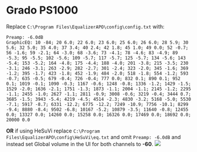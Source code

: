 # Grado PS1000
Replace `C:\Program Files\EqualizerAPO\config\config.txt` with:
```
Preamp: -6.0dB
GraphicEQ: 10 -84; 20 6.0; 22 6.0; 23 6.0; 25 6.0; 26 6.0; 28 5.9; 30 5.6; 32 5.0; 35 4.0; 37 3.4; 40 2.4; 42 1.8; 45 1.0; 49 0.0; 52 -0.7; 56 -1.6; 59 -2.1; 64 -3.0; 68 -3.6; 73 -4.1; 78 -4.6; 83 -4.9; 89 -5.3; 95 -5.5; 102 -5.6; 109 -5.7; 117 -5.7; 125 -5.7; 134 -5.6; 143 -5.4; 153 -5.2; 164 -4.8; 175 -4.4; 188 -4.0; 201 -3.8; 215 -3.5; 230 -3.1; 246 -3.1; 263 -2.9; 282 -2.7; 301 -2.4; 323 -2.0; 345 -1.6; 369 -1.2; 395 -1.7; 423 -1.8; 452 -1.9; 484 -2.0; 518 -1.8; 554 -1.2; 593 -0.7; 635 -0.5; 679 -0.4; 726 -0.4; 777 0.0; 832 0.1; 890 0.1; 952 0.1; 1019 -0.1; 1090 -0.3; 1167 -0.6; 1248 -0.8; 1336 -1.2; 1429 -1.5; 1529 -2.0; 1636 -2.1; 1751 -1.3; 1873 -1.1; 2004 -1.1; 2145 -1.2; 2295 -1.1; 2455 -1.0; 2627 -1.1; 2811 -0.9; 3008 -0.6; 3219 -0.4; 3444 0.7; 3685 -1.5; 3943 -5.4; 4219 -4.5; 4514 -2.3; 4830 -3.2; 5168 -5.0; 5530 -7.1; 5917 -8.7; 6331 -12.2; 6775 -12.2; 7249 -10.9; 7756 -10.1; 8299 -9.4; 8880 -8.4; 9502 -6.8; 10167 -5.2; 10879 -3.5; 11640 -0.8; 12455 0.0; 13327 0.0; 14260 0.0; 15258 0.0; 16326 0.0; 17469 0.0; 18692 0.0; 20000 0.0
```
**OR** if using HeSuVi replace `C:\Program Files\EqualizerAPO\config\HeSuVi\eq.txt` and omit `Preamp: -6.0dB` and instead set Global volume in the UI for both channels to **-60**.
![](https://raw.githubusercontent.com/jaakkopasanen/AutoEq/master/results/Innerfidelity%202017/headphoncecom/onear/Grado%20PS1000/Grado%20PS1000.png)